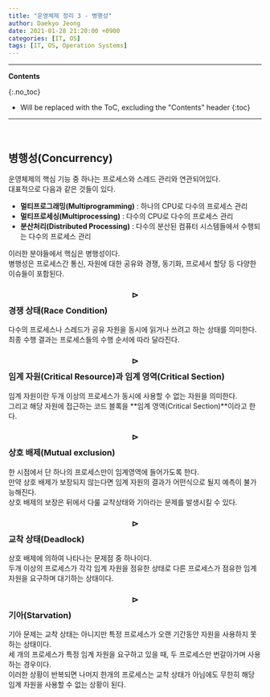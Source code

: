 ```yaml
---
title: "운영체제 정리 3 - 병행성"
author: Daekyo Jeong
date: 2021-01-28 21:20:00 +0900
categories: [IT, OS]
tags: [IT, OS, Operation Systems]
---
```


---
**Contents**

{:.no_toc}

* Will be replaced with the ToC, excluding the "Contents" header
{:toc}
---

<br/>

## **병행성(Concurrency)**  

운영체제의 핵심 기능 중 하나는 프로세스와 스레드 관리와 연관되어있다.  
대표적으로 다음과 같은 것들이 있다.  

- **멀티프로그래밍(Multiprogramming)** : 하나의 CPU로 다수의 프로세스 관리  
- **멀티프로세싱(Multiprocessing)** : 다수의 CPU로 다수의 프로세스 관리  
- **분산처리(Distributed Processing)** : 다수의 분산된 컴퓨터 시스템들에서 수행되는 다수의 프로세스 관리  

이러한 분야들에서 핵심은 병행성이다.  
병행성은 프로세스간 통신, 자원에 대한 공유와 경쟁, 동기화, 프로세서 할당 등 다양한 이슈들이 포함된다.  

### **$$\rhd$$경쟁 상태(Race Condition)**  

다수의 프로세스나 스레드가 공유 자원을 동시에 읽거나 쓰려고 하는 상태를 의미한다.  
최종 수행 결과는 프로세스들의 수행 순서에 따라 달라진다.  

### **$$\rhd$$임계 자원(Critical Resource)과 임계 영역(Critical Section)**  

임계 자원이란 두개 이상의 프로세스가 동시에 사용할 수 없는 자원을 의미한다.  
그리고 해당 자원에 접근하는 코드 블록을 **임계 영역(Critical Section)**이라고 한다.  

### **$$\rhd$$상호 배제(Mutual exclusion)**  

한 시점에서 단 하나의 프로세스만이 임계영역에 들어가도록 한다.  
만약 상호 배제가 보장되지 않는다면 임계 자원의 결과가 어떤식으로 될지 예측이 불가능해진다.  
상호 배제의 보장은 뒤에서 다룰 교착상태와 기아라는 문제를 발생시킬 수 있다.  

### **$$\rhd$$교착 상태(Deadlock)**

상호 배제에 의하여 나타나는 문제점 중 하나이다.  
두개 이상의 프로세스가 각각 임계 자원을 점유한 상태로 다른 프로세스가 점유한 임계 자원을 요구하며 대기하는 상태이다.  


### **$$\rhd$$기아(Starvation)**   

기아 문제는 교착 상태는 아니지만 특정 프로세스가 오랜 기간동안 자원을 사용하지 못하는 상태이다.  
세 개의 프로세스가 특정 임계 자원을 요구하고 있을 때, 두 프로세스만 번갈아가며 사용하는 경우이다.  
이러한 상황이 반복되면 나머지 한개의 프로세스는 교착 상태가 아님에도 무한히 해당 임계 자원을 사용할 수 없는 상황이 된다.  



<br/>

